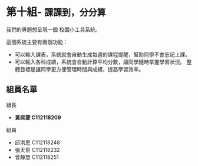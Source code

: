 # 第十組- ```課課到，分分算```
我們的專題想呈現一個 校園小工具系統。

這個系統主要有兩個功能：
* 可以輸入課表，系統就會自動生成每週的課程提醒，幫助同學不會忘記上課。
* 可以輸入各科成績，系統會自動計算平均分數，讓同學隨時掌握學習狀況。
整體目標是讓同學更方便管理時間與成績，提高學習效率。
## 組員名單
組長
* **黃奕菱 C112118209**
  
組員
* 邱洪恩 C112118248
* 張天俞 C112118232
* 曾靜慧 C112118251








